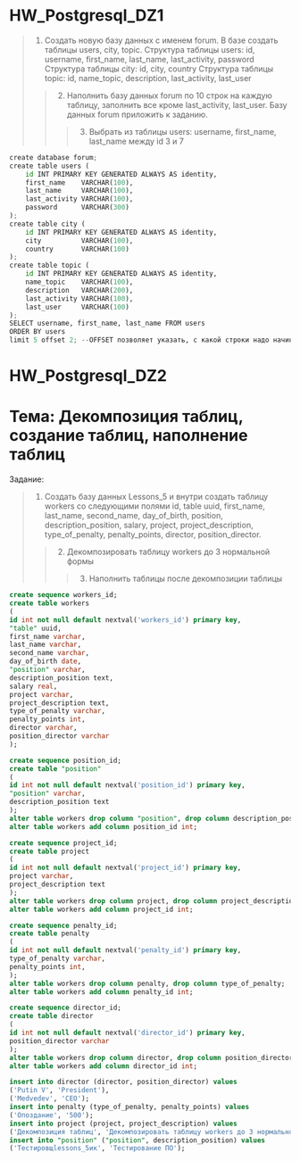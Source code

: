 # HW_Postgresql_DZ1
>1.	Создать новую базу данных с именем forum. В базе создать таблицы users, city, topic. 
Структура таблицы users: id, username,  first_name, last_name, last_activity, password
Структура таблицы city: id, city, country
Структура таблицы topic: id, name_topic, description,  last_activity, last_user
>>2.	Наполнить базу данных forum по 10 строк на каждую таблицу, заполнить все кроме last_activity, 
last_user. Базу данных forum приложить к заданию.
>>>3.	Выбрать из таблицы users: username, first_name, last_name между id 3 и 7

```python
create database forum;
create table users (
    id INT PRIMARY KEY GENERATED ALWAYS AS identity,
    first_name    VARCHAR(100),
    last_name     VARCHAR(100),
    last_activity VARCHAR(100),
    password      VARCHAR(300)
);
create table city ( 
    id INT PRIMARY KEY GENERATED ALWAYS AS identity,
    city          VARCHAR(100),
    country       VARCHAR(100)  
);
create table topic (
    id INT PRIMARY KEY GENERATED ALWAYS AS identity,
    name_topic    VARCHAR(100),
    description   VARCHAR(200),
    last_activity VARCHAR(100),
    last_user     VARCHAR(100)
);
SELECT username, first_name, last_name FROM users
ORDER BY users
limit 5 offset 2; --OFFSET позволяет указать, с какой строки надо начинать выборку
```

# HW_Postgresql_DZ2 
# Тема: Декомпозиция таблиц, создание таблиц, наполнение таблиц

Задание:

>1. Создать базу данных Lessons_5 и внутри создать таблицу workers со следующими полями id, table uuid, first_name, last_name, second_name, day_of_birth, position, description_position, salary, project, project_description, type_of_penalty, penalty_points, director, position_director.
>>2. Декомпозировать таблицу workers до 3 нормальной формы
>>>3. Наполнить таблицы после декомпозиции таблицы

```sql
create sequence workers_id;
create table workers 
(
id int not null default nextval('workers_id') primary key,
"table" uuid,
first_name varchar,
last_name varchar,
second_name varchar,
day_of_birth date,
"position" varchar,
description_position text,
salary real,
project varchar,
project_description text,
type_of_penalty varchar,
penalty_points int,
director varchar,
position_director varchar
);

create sequence position_id;
create table "position"
(
id int not null default nextval('position_id') primary key,
"position" varchar,
description_position text
);
alter table workers drop column "position", drop column description_position;
alter table workers add column position_id int;

create sequence project_id;
create table project 
(
id int not null default nextval('project_id') primary key,
project varchar,
project_description text
);
alter table workers drop column project, drop column project_description;
alter table workers add column project_id int;

create sequence penalty_id;
create table penalty 
(
id int not null default nextval('penalty_id') primary key,
type_of_penalty varchar,
penalty_points int,
);
alter table workers drop column penalty, drop column type_of_penalty;
alter table workers add column penalty_id int;

create sequence director_id;
create table director
(
id int not null default nextval('director_id') primary key,
position_director varchar
);
alter table workers drop column director, drop column position_director;
alter table workers add column director_id int;

insert into director (director, position_director) values 
('Putin V', 'President'),
('Medvedev', 'CEO');
insert into penalty (type_of_penalty, penalty_points) values 
('Опоздание', '500');
insert into project (project, project_description) values 
('Декомпозиция таблиц', 'Декомпозировать таблицу workers до 3 нормальной формы');
insert into "position" ("position", description_position) values 
('Тестировщlessons_5ик', 'Тестирование ПО');
```
